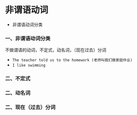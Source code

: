 # 非谓语动词

- 非谓语动词分类

### 一、非谓语动词分类

不做谓语的动词，不定式，动名词，（现在过去）分词

- `The teacher told us to the homework (老师叫我们做家庭作业)`
- `I like swimming`

### 二、不定式
### 二、动名词
### 二、现在（过去）分词